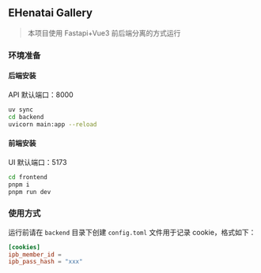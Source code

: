 ## EHenatai Gallery

> 本项目使用 Fastapi+Vue3 前后端分离的方式运行

### 环境准备

#### 后端安装

API 默认端口：8000

```bash
uv sync
cd backend
uvicorn main:app --reload
```
#### 前端安装

UI 默认端口：5173

```bash
cd frontend
pnpm i
pnpm run dev
```

### 使用方式

运行前请在 `backend` 目录下创建 `config.toml` 文件用于记录 cookie，格式如下：

```toml
[cookies]
ipb_member_id = 
ipb_pass_hash = "xxx"
```